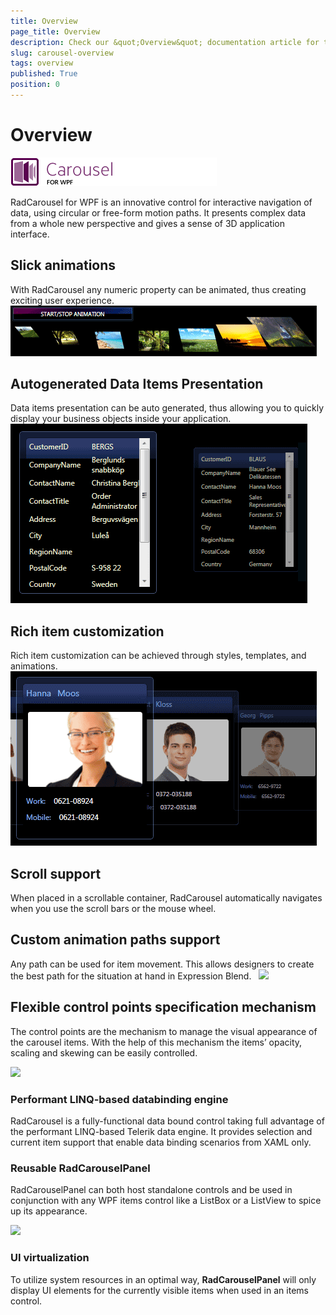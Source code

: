```yaml
---
title: Overview
page_title: Overview
description: Check our &quot;Overview&quot; documentation article for the RadCarousel WPF control.
slug: carousel-overview
tags: overview
published: True
position: 0
---
```


# Overview
 ![](images/RadCarousel_WPF.png)


RadCarousel for WPF is an innovative control for interactive navigation of data, using circular or free-form motion paths. It presents complex data from a whole new perspective and gives a sense of 3D application interface.

## Slick animations 

With RadCarousel any numeric property can be animated, thus creating exciting user experience.
 ![](images/carousel_animations.png)

## Autogenerated Data Items Presentation 

Data items presentation can be auto generated, thus allowing you to quickly display your business objects inside your application.
 ![](images/carousel_auto_generate.png)

## Rich item customization 

Rich item customization can be achieved through styles, templates, and animations.      
 ![](images/carousel_customization.png)

## Scroll support 

When placed in a scrollable container, RadCarousel automatically navigates when you use the scroll bars or the mouse wheel.

## Custom animation paths support 

Any path can be used for item movement. This allows designers to create the best path for the situation at hand in Expression Blend.         
 ![](images/Carousel_CustomItemPath.gif)

## Flexible control points specification mechanism 

The control points are the mechanism to manage the visual appearance of the carousel items. With the help of this mechanism the items’ opacity, scaling and skewing can be easily controlled.    

 ![](images/Carousel_FlexibleControlPointsSpecif.gif)

### Performant LINQ-based databinding engine 



RadCarousel is a fully-functional data bound control taking full advantage of the performant LINQ-based Telerik data engine. It provides selection and current item support that enable data binding scenarios from XAML only.

### Reusable RadCarouselPanel 

RadCarouselPanel can both host standalone controls and be used in conjunction with any WPF items control like a ListBox or a ListView to spice up its appearance.

 ![](images/RadCarouselPanel_visiblePat.gif)


### UI virtualization 

To utilize system resources in an optimal way,  __RadCarouselPanel__ will only display UI elements for the currently visible items when used in an items control. 

